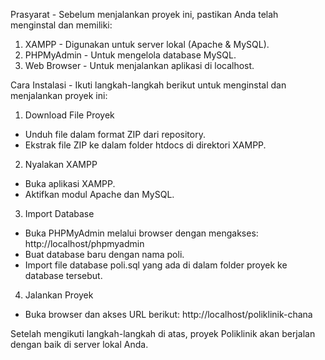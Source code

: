 Prasyarat -
Sebelum menjalankan proyek ini, pastikan Anda telah menginstal dan memiliki:
1. XAMPP - Digunakan untuk server lokal (Apache & MySQL).
2. PHPMyAdmin - Untuk mengelola database MySQL.
3. Web Browser - Untuk menjalankan aplikasi di localhost.
   
Cara Instalasi -
Ikuti langkah-langkah berikut untuk menginstal dan menjalankan proyek ini:
1. Download File Proyek
- Unduh file dalam format ZIP dari repository.
- Ekstrak file ZIP ke dalam folder htdocs di direktori XAMPP.
2. Nyalakan XAMPP
- Buka aplikasi XAMPP.
- Aktifkan modul Apache dan MySQL.
3. Import Database
- Buka PHPMyAdmin melalui browser dengan mengakses: http://localhost/phpmyadmin
- Buat database baru dengan nama poli.
- Import file database poli.sql yang ada di dalam folder proyek ke database tersebut.
4. Jalankan Proyek
- Buka browser dan akses URL berikut: http://localhost/poliklinik-chana
  
Setelah mengikuti langkah-langkah di atas, proyek Poliklinik akan berjalan dengan baik di server lokal Anda.
